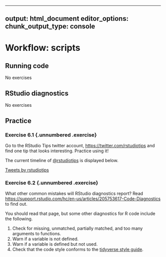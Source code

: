
---
output: html_document
editor_options:
  chunk_output_type: console
---

# Workflow: scripts

## Running code

<!--html_preserve--><div class="alert alert-warning hints-alert">
<div class="hints-icon">
<i class="fa fa-exclamation-circle"></i>
</div>
<div class="hints-container">No exercises</div>
</div><!--/html_preserve-->

## RStudio diagnostics

<!--html_preserve--><div class="alert alert-warning hints-alert">
<div class="hints-icon">
<i class="fa fa-exclamation-circle"></i>
</div>
<div class="hints-container">No exercises</div>
</div><!--/html_preserve-->

## Practice

### Exercise <span class="exercise-number">6.1</span> {.unnumbered .exercise}

<div class="question">

Go to the RStudio Tips twitter account, <https://twitter.com/rstudiotips> and find one tip that looks interesting. 
Practice using it!

</div>

<div class="answer">

The current timeline of [\@rstudiotips](https://twitter.com/rstudiotips) is displayed below.

<a class="twitter-timeline" href="https://twitter.com/rstudiotips?ref_src=twsrc%5Etfw"> Tweets by rstudiotips</a> 
<script async src="https://platform.twitter.com/widgets.js" charset="utf-8"></script>

</div>

### Exercise <span class="exercise-number">6.2</span> {.unnumbered .exercise}

<div class="question">

What other common mistakes will RStudio diagnostics report?
Read <https://support.rstudio.com/hc/en-us/articles/205753617-Code-Diagnostics> to find out.

</div>

<div class="answer">

You should read that page, but some other diagnostics for R code include the following.

1.  Check for missing, unmatched, partially matched, and too many arguments to functions.
1.  Warn if a variable is not defined.
1.  Warn if a variable is defined but not used.
1.  Check that the code style conforms to the [tidyverse style guide](http://adv-r.had.co.nz/Style.html).

</div>
